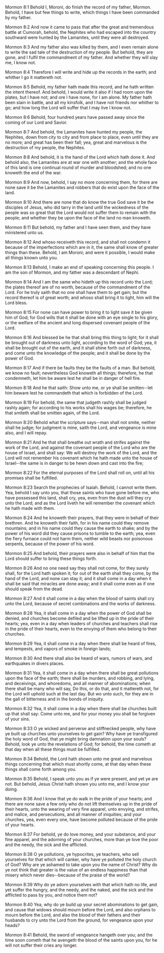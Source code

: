 Mormon 8:1 Behold I, Moroni, do finish the record of my father, Mormon.
Behold, I have but few things to write, which things I have been
commanded by my father.

Mormon 8:2 And now it came to pass that after the great and tremendous
battle at Cumorah, behold, the Nephites who had escaped into the country
southward were hunted by the Lamanites, until they were all destroyed.

Mormon 8:3 And my father also was killed by them, and I even remain
alone to write the sad tale of the destruction of my people. But behold,
they are gone, and I fulfil the commandment of my father. And whether
they will slay me, I know not.

Mormon 8:4 Therefore I will write and hide up the records in the earth;
and whither I go it mattereth not.

Mormon 8:5 Behold, my father hath made this record, and he hath written
the intent thereof. And behold, I would write it also if I had room upon
the plates, but I have not; and ore I have none, for I am alone. My
father hath been slain in battle, and all my kinsfolk, and I have not
friends nor whither to go; and how long the Lord will suffer that I may
live I know not.

Mormon 8:6 Behold, four hundred years have passed away since the coming
of our Lord and Savior.

Mormon 8:7 And behold, the Lamanites have hunted my people, the
Nephites, down from city to city and from place to place, even until
they are no more; and great has been their fall; yea, great and
marvelous is the destruction of my people, the Nephites.

Mormon 8:8 And behold, it is the hand of the Lord which hath done it.
And behold also, the Lamanites are at war one with another; and the
whole face of this land is one continual round of murder and bloodshed;
and no one knoweth the end of the war.

Mormon 8:9 And now, behold, I say no more concerning them, for there are
none save it be the Lamanites and robbers that do exist upon the face of
the land.

Mormon 8:10 And there are none that do know the true God save it be the
disciples of Jesus, who did tarry in the land until the wickedness of
the people was so great that the Lord would not suffer them to remain
with the people; and whether they be upon the face of the land no man
knoweth.

Mormon 8:11 But behold, my father and I have seen them, and they have
ministered unto us.

Mormon 8:12 And whoso receiveth this record, and shall not condemn it
because of the imperfections which are in it, the same shall know of
greater things than these. Behold, I am Moroni; and were it possible, I
would make all things known unto you.

Mormon 8:13 Behold, I make an end of speaking concerning this people. I
am the son of Mormon, and my father was a descendant of Nephi.

Mormon 8:14 And I am the same who hideth up this record unto the Lord;
the plates thereof are of no worth, because of the commandment of the
Lord. For he truly saith that no one shall have them to get gain; but
the record thereof is of great worth; and whoso shall bring it to light,
him will the Lord bless.

Mormon 8:15 For none can have power to bring it to light save it be
given him of God; for God wills that it shall be done with an eye single
to his glory, or the welfare of the ancient and long dispersed covenant
people of the Lord.

Mormon 8:16 And blessed be he that shall bring this thing to light; for
it shall be brought out of darkness unto light, according to the word of
God; yea, it shall be brought out of the earth, and it shall shine forth
out of darkness, and come unto the knowledge of the people; and it shall
be done by the power of God.

Mormon 8:17 And if there be faults they be the faults of a man. But
behold, we know no fault; nevertheless God knoweth all things;
therefore, he that condemneth, let him be aware lest he shall be in
danger of hell fire.

Mormon 8:18 And he that saith: Show unto me, or ye shall be smitten--let
him beware lest he commandeth that which is forbidden of the Lord.

Mormon 8:19 For behold, the same that judgeth rashly shall be judged
rashly again; for according to his works shall his wages be; therefore,
he that smiteth shall be smitten again, of the Lord.

Mormon 8:20 Behold what the scripture says--man shall not smite, neither
shall he judge; for judgment is mine, saith the Lord, and vengeance is
mine also, and I will repay.

Mormon 8:21 And he that shall breathe out wrath and strifes against the
work of the Lord, and against the covenant people of the Lord who are
the house of Israel, and shall say: We will destroy the work of the
Lord, and the Lord will not remember his covenant which he hath made
unto the house of Israel--the same is in danger to be hewn down and cast
into the fire;

Mormon 8:22 For the eternal purposes of the Lord shall roll on, until
all his promises shall be fulfilled.

Mormon 8:23 Search the prophecies of Isaiah. Behold, I cannot write
them. Yea, behold I say unto you, that those saints who have gone before
me, who have possessed this land, shall cry, yea, even from the dust
will they cry unto the Lord; and as the Lord liveth he will remember the
covenant which he hath made with them.

Mormon 8:24 And he knoweth their prayers, that they were in behalf of
their brethren. And he knoweth their faith, for in his name could they
remove mountains; and in his name could they cause the earth to shake;
and by the power of his word did they cause prisons to tumble to the
earth; yea, even the fiery furnace could not harm them, neither wild
beasts nor poisonous serpents, because of the power of his word.

Mormon 8:25 And behold, their prayers were also in behalf of him that
the Lord should suffer to bring these things forth.

Mormon 8:26 And no one need say they shall not come, for they surely
shall, for the Lord hath spoken it; for out of the earth shall they
come, by the hand of the Lord, and none can stay it; and it shall come
in a day when it shall be said that miracles are done away; and it shall
come even as if one should speak from the dead.

Mormon 8:27 And it shall come in a day when the blood of saints shall
cry unto the Lord, because of secret combinations and the works of
darkness.

Mormon 8:28 Yea, it shall come in a day when the power of God shall be
denied, and churches become defiled and be lifted up in the pride of
their hearts; yea, even in a day when leaders of churches and teachers
shall rise in the pride of their hearts, even to the envying of them who
belong to their churches.

Mormon 8:29 Yea, it shall come in a day when there shall be heard of
fires, and tempests, and vapors of smoke in foreign lands;

Mormon 8:30 And there shall also be heard of wars, rumors of wars, and
earthquakes in divers places.

Mormon 8:31 Yea, it shall come in a day when there shall be great
pollutions upon the face of the earth; there shall be murders, and
robbing, and lying, and deceivings, and whoredoms, and all manner of
abominations; when there shall be many who will say, Do this, or do
that, and it mattereth not, for the Lord will uphold such at the last
day. But wo unto such, for they are in the gall of bitterness and in the
bonds of iniquity.

Mormon 8:32 Yea, it shall come in a day when there shall be churches
built up that shall say: Come unto me, and for your money you shall be
forgiven of your sins.

Mormon 8:33 O ye wicked and perverse and stiffnecked people, why have ye
built up churches unto yourselves to get gain? Why have ye transfigured
the holy word of God, that ye might bring damnation upon your souls?
Behold, look ye unto the revelations of God; for behold, the time cometh
at that day when all these things must be fulfilled.

Mormon 8:34 Behold, the Lord hath shown unto me great and marvelous
things concerning that which must shortly come, at that day when these
things shall come forth among you.

Mormon 8:35 Behold, I speak unto you as if ye were present, and yet ye
are not. But behold, Jesus Christ hath shown you unto me, and I know
your doing.

Mormon 8:36 And I know that ye do walk in the pride of your hearts; and
there are none save a few only who do not lift themselves up in the
pride of their hearts, unto the wearing of very fine apparel, unto
envying, and strifes, and malice, and persecutions, and all manner of
iniquities; and your churches, yea, even every one, have become polluted
because of the pride of your hearts.

Mormon 8:37 For behold, ye do love money, and your substance, and your
fine apparel, and the adorning of your churches, more than ye love the
poor and the needy, the sick and the afflicted.

Mormon 8:38 O ye pollutions, ye hypocrites, ye teachers, who sell
yourselves for that which will canker, why have ye polluted the holy
church of God? Why are ye ashamed to take upon you the name of Christ?
Why do ye not think that greater is the value of an endless happiness
than that misery which never dies--because of the praise of the world?

Mormon 8:39 Why do ye adorn yourselves with that which hath no life, and
yet suffer the hungry, and the needy, and the naked, and the sick and
the afflicted to pass by you, and notice them not?

Mormon 8:40 Yea, why do ye build up your secret abominations to get
gain, and cause that widows should mourn before the Lord, and also
orphans to mourn before the Lord, and also the blood of their fathers
and their husbands to cry unto the Lord from the ground, for vengeance
upon your heads?

Mormon 8:41 Behold, the sword of vengeance hangeth over you; and the
time soon cometh that he avengeth the blood of the saints upon you, for
he will not suffer their cries any longer.
